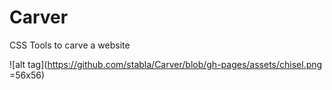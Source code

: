 # Carver
CSS Tools to carve a website

![alt tag](https://github.com/stabla/Carver/blob/gh-pages/assets/chisel.png =56x56)
